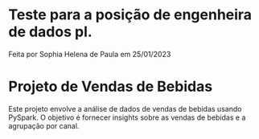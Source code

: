 # Teste para a posição de engenheira de dados pl.

Feita por Sophia Helena de Paula em 25/01/2023


# Projeto de Vendas de Bebidas

Este projeto envolve a análise de dados de vendas de bebidas usando PySpark. O objetivo é fornecer insights sobre as vendas de bebidas e a agrupação por canal.
